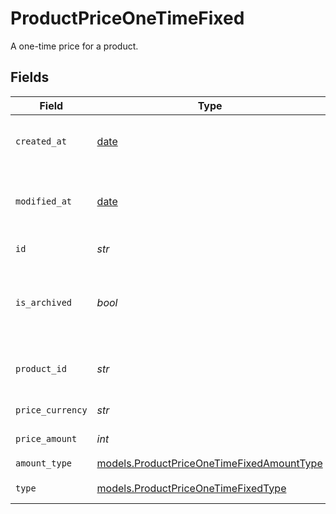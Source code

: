 # ProductPriceOneTimeFixed

A one-time price for a product.


## Fields

| Field                                                                                        | Type                                                                                         | Required                                                                                     | Description                                                                                  |
| -------------------------------------------------------------------------------------------- | -------------------------------------------------------------------------------------------- | -------------------------------------------------------------------------------------------- | -------------------------------------------------------------------------------------------- |
| `created_at`                                                                                 | [date](https://docs.python.org/3/library/datetime.html#date-objects)                         | :heavy_check_mark:                                                                           | Creation timestamp of the object.                                                            |
| `modified_at`                                                                                | [date](https://docs.python.org/3/library/datetime.html#date-objects)                         | :heavy_check_mark:                                                                           | Last modification timestamp of the object.                                                   |
| `id`                                                                                         | *str*                                                                                        | :heavy_check_mark:                                                                           | The ID of the price.                                                                         |
| `is_archived`                                                                                | *bool*                                                                                       | :heavy_check_mark:                                                                           | Whether the price is archived and no longer available.                                       |
| `product_id`                                                                                 | *str*                                                                                        | :heavy_check_mark:                                                                           | The ID of the product owning the price.                                                      |
| `price_currency`                                                                             | *str*                                                                                        | :heavy_check_mark:                                                                           | The currency.                                                                                |
| `price_amount`                                                                               | *int*                                                                                        | :heavy_check_mark:                                                                           | The price in cents.                                                                          |
| `amount_type`                                                                                | [models.ProductPriceOneTimeFixedAmountType](../models/productpriceonetimefixedamounttype.md) | :heavy_check_mark:                                                                           | N/A                                                                                          |
| `type`                                                                                       | [models.ProductPriceOneTimeFixedType](../models/productpriceonetimefixedtype.md)             | :heavy_check_mark:                                                                           | The type of the price.                                                                       |
